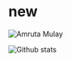 # new

<img src="https://github.com/Amruta1311/new/blob/master/amu.gif" alt="Amruta Mulay">

![Github stats](https://github-readme-stats.vercel.app/api?username=Amruta1311&theme=dracula&show_icons=true&count_private=true)
